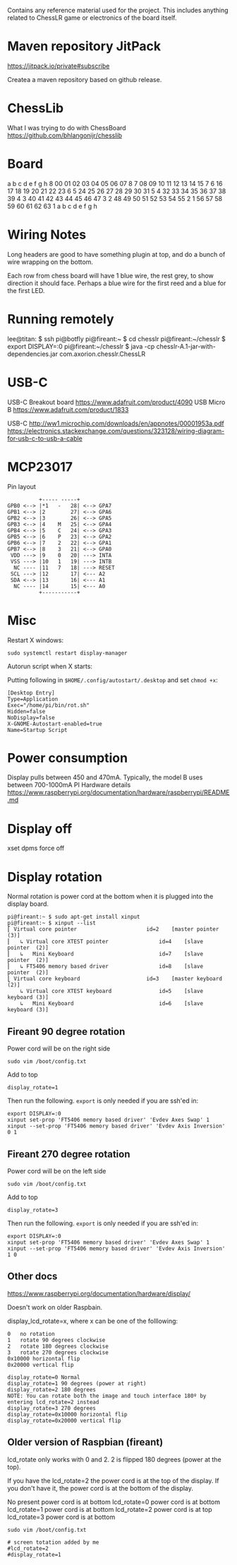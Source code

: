Contains any reference material used for the project. This includes anything related to ChessLR game or electronics of the board itself. 

# Maven repository JitPack
<https://jitpack.io/private#subscribe>

Createa a maven repository based on github release.

# ChessLib
What I was trying to do with ChessBoard <https://github.com/bhlangonijr/chesslib>


# Board

   a  b  c  d  e  f  g  h
8  00 01 02 03 04 05 06 07  8
7  08 09 10 11 12 13 14 15  7
6  16 17 18 19 20 21 22 23  6
5  24 25 26 27 28 29 30 31  5
4  32 33 34 35 36 37 38 39  4 
3  40 41 42 43 44 45 46 47  3 
2  48 49 50 51 52 53 54 55  2 
1  56 57 58 59 60 61 62 63  1
   a  b  c  d  e  f  g  h
  
# Wiring Notes #

Long headers are good to have something plugin at top, and do a bunch of wire wrapping on the bottom.

Each row from chess board will have 1 blue wire, the rest grey, to show direction it should face. Perhaps a blue wire for the first reed and a blue for the first LED.

# Running remotely

lee@titan: $ ssh pi@botfly
pi@fireant:~ $ cd chesslr
pi@fireant:~/chesslr $ export DISPLAY=:0
pi@fireant:~/chesslr $ java -cp chesslr-A.1-jar-with-dependencies.jar com.axorion.chesslr.ChessLR

# USB-C
USB-C Breakout board <https://www.adafruit.com/product/4090>
USB Micro B <https://www.adafruit.com/product/1833>

USB-C <http://ww1.microchip.com/downloads/en/appnotes/00001953a.pdf>
https://electronics.stackexchange.com/questions/323128/wiring-diagram-for-usb-c-to-usb-a-cable

# MCP23017

Pin layout

```
          +----- -----+
GPB0 <--> |*1   -   28| <--> GPA7
GPB1 <--> |2        27| <--> GPA6
GPB2 <--> |3        26| <--> GPA5
GPB3 <--> |4    M   25| <--> GPA4
GPB4 <--> |5    C   24| <--> GPA3
GPB5 <--> |6    P   23| <--> GPA2
GPB6 <--> |7    2   22| <--> GPA1
GPB7 <--> |8    3   21| <--> GPA0
 VDD ---> |9    0   20| ---> INTA
 VSS ---> |10   1   19| ---> INTB
  NC ---- |11   7   18| ---> RESET
 SCL ---> |12       17| <--- A2
 SDA <--> |13       16| <--- A1
  NC ---- |14       15| <--- A0
          +-----------+
```

# Misc
Restart X windows:

    sudo systemctl restart display-manager
    
Autorun script when X starts:

Putting following in `$HOME/.config/autostart/.desktop` and set `chmod +x`:

    [Desktop Entry]
    Type=Application
    Exec="/home/pi/bin/rot.sh"
    Hidden=false
    NoDisplay=false
    X-GNOME-Autostart-enabled=true
    Name=Startup Script 

# Power consumption
Display pulls between 450 and 470mA.
Typically, the model B uses between 700-1000mA
PI Hardware details <https://www.raspberrypi.org/documentation/hardware/raspberrypi/README.md>

# Display off
xset dpms force off

# Display rotation
Normal rotation is power cord at the bottom when it is plugged into the display board.

    pi@fireant:~ $ sudo apt-get install xinput
    pi@fireant:~ $ xinput --list
    ⎡ Virtual core pointer                    	id=2	[master pointer  (3)]
    ⎜   ↳ Virtual core XTEST pointer              	id=4	[slave  pointer  (2)]
    ⎜   ↳   Mini Keyboard                         	id=7	[slave  pointer  (2)]
    ⎜   ↳ FT5406 memory based driver              	id=8	[slave  pointer  (2)]
    ⎣ Virtual core keyboard                   	id=3	[master keyboard (2)]
        ↳ Virtual core XTEST keyboard             	id=5	[slave  keyboard (3)]
        ↳   Mini Keyboard                         	id=6	[slave  keyboard (3)]
        

## Fireant 90 degree rotation 
Power cord will be on the right side
 
    sudo vim /boot/config.txt

Add to top 

    display_rotate=1

Then run the following. `export` is only needed if you are ssh'ed in:

    export DISPLAY=:0
    xinput set-prop 'FT5406 memory based driver' 'Evdev Axes Swap' 1
    xinput --set-prop 'FT5406 memory based driver' 'Evdev Axis Inversion' 0 1
    
## Fireant 270 degree rotation
Power cord will be on the left side

    sudo vim /boot/config.txt

Add to top

    display_rotate=3

Then run the following. `export` is only needed if you are ssh'ed in:

    export DISPLAY=:0
    xinput set-prop 'FT5406 memory based driver' 'Evdev Axes Swap' 1
    xinput --set-prop 'FT5406 memory based driver' 'Evdev Axis Inversion' 1 0


## Other docs
<https://www.raspberrypi.org/documentation/hardware/display/>

Doesn't work on older Raspbain.

display_lcd_rotate=x, where x can be one of the folllowing:

    0	no rotation
    1	rotate 90 degrees clockwise
    2	rotate 180 degrees clockwise
    3	rotate 270 degrees clockwise
    0x10000	horizontal flip
    0x20000	vertical flip

    display_rotate=0 Normal
    display_rotate=1 90 degrees (power at right)
    display_rotate=2 180 degrees
    NOTE: You can rotate both the image and touch interface 180º by entering lcd_rotate=2 instead
    display_rotate=3 270 degrees
    display_rotate=0x10000 horizontal flip
    display_rotate=0x20000 vertical flip


## Older version of Raspbian (fireant)
lcd_rotate only works with 0 and 2. 2 is flipped 180 degrees (power at the top).

If you have the lcd_rotate=2 the power cord is at the top of the display. If you don't have it, the power cord is at the bottom of the display.

No present   power cord is at bottom
lcd_rotate=0 power cord is at bottom
lcd_rotate=1 power cord is at bottom
lcd_rotate=2 power cord is at top
lcd_rotate=3 power cord is at bottom


    sudo vim /boot/config.txt
    
    # screen totation added by me
    #lcd_rotate=2
    #display_rotate=1
    
